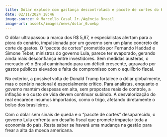 ```yaml
---
title: Dólar explode com gastança descontrolada e pacote de cortes do Haddad some
date: 02/11/2024 18:46
image-source: © Marcello Casal Jr./Agência Brasil
image-url: assets/images/news/dolar_6.webp
---
```


O dólar ultrapassou a marca dos R$ 5,87, e especialistas alertam para a piora do cenário, impulsionada por um governo sem um plano concreto de corte de gastos. O “pacote de cortes” prometido por Fernando Haddad e Simone Tebet, ministros do governo Lula, parece ter evaporado, gerando ainda mais desconfiança entre investidores. Sem medidas austeras, o mercado vê o Brasil caminhando para um déficit crescente, agravado por gastos públicos elevados e falta de compromisso com o equilíbrio fiscal.

No exterior, a possível volta de Donald Trump fortalece o dólar globalmente, mas o cenário nacional é especialmente crítico. Para analistas, enquanto o governo mantém despesas em alta, sem propostas reais de controle, a inflação e o custo de vida devem continuar subindo. A desvalorização do real encarece insumos importados, como o trigo, afetando diretamente o bolso dos brasileiros.

Com o dólar sem sinais de queda e o “pacote de cortes” desaparecido, o governo Lula enfrenta um desafio fiscal que promete impactar toda a economia do país. Resta saber se haverá uma mudança na gestão para frear a alta da moeda americana.
